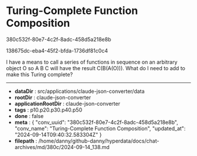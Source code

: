 # Turing-Complete Function Composition

380c532f-80e7-4c2f-8adc-458d5a218e8b

138675dc-eba4-45f2-bfda-1736df81c0c4

I have a means to call a series of functions in sequence on an arbitrary object O so A B C will have the result C(B(A(O))). What do I need to add to make this Turing complete?

---

* **dataDir** : src/applications/claude-json-converter/data
* **rootDir** : claude-json-converter
* **applicationRootDir** : claude-json-converter
* **tags** : p10.p20.p30.p40.p50
* **done** : false
* **meta** : {
  "conv_uuid": "380c532f-80e7-4c2f-8adc-458d5a218e8b",
  "conv_name": "Turing-Complete Function Composition",
  "updated_at": "2024-09-14T09:40:32.583304Z"
}
* **filepath** : /home/danny/github-danny/hyperdata/docs/chat-archives/md/380c/2024-09-14_138.md